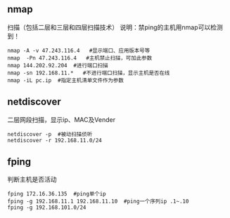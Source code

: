 ## nmap
扫描（包括二层和三层和四层扫描技术）
说明：禁ping的主机用nmap可以检测到！
```
nmap -A -v 47.243.116.4   #显示端口、应用版本号等
nmap  -Pn 47.243.116.4   #主机禁止扫描，可加此参数
nmap 144.202.92.204  #进行端口扫描
nmap -sn 192.168.11.*   #不进行端口扫描，显示主机是否在线
nmap -iL pc.ip  #指定主机清单文件作为参数
```


## netdiscover
二层网段扫描，显示ip、MAC及Vender
```
netdiscover	-p  #被动扫描侦听
netdiscover -r 192.168.11.0/24
```

## fping
判断主机是否活动
```
fping 172.16.36.135  #ping单个ip
fping -g 192.168.11.1 192.168.11.10  #ping一个序列ip .1~.10
fping -g 192.168.101.0/24
```